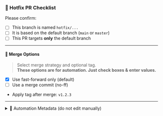 ### 🚨 Hotfix PR Checklist

Please confirm:

- [ ] This branch is named `hotfix/...`
- [ ] It is based on the default branch (`main` or `master`)
- [ ] This PR targets **only** the default branch

---

#### 🔧 Merge Options

> Select merge strategy and optional tag.  
> **These options are for automation. Just check boxes & enter values.**

- [x] Use fast-forward only (default)
- [ ] Use a merge commit (no-ff)
- Apply tag after merge: `v1.2.3`

---

<details>
<summary>🤖 Automation Metadata (do not edit manually)</summary>

```json
{
  "merge_mode": "ff",
  "tag": "v1.2.3"
}
```

</details>
